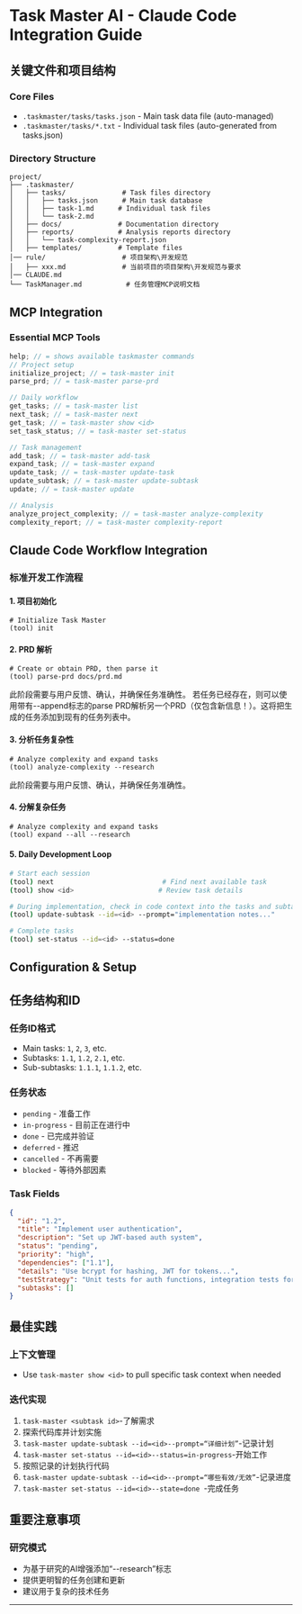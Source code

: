 # Task Master AI - Claude Code Integration Guide

## 关键文件和项目结构

### Core Files

- `.taskmaster/tasks/tasks.json` - Main task data file (auto-managed)
- `.taskmaster/tasks/*.txt` - Individual task files (auto-generated from tasks.json)

### Directory Structure

```
project/
├── .taskmaster/
│   ├── tasks/              # Task files directory
│   │   ├── tasks.json      # Main task database
│   │   ├── task-1.md      # Individual task files
│   │   └── task-2.md
│   ├── docs/              # Documentation directory
│   ├── reports/           # Analysis reports directory
│   │   └── task-complexity-report.json
│   ├── templates/         # Template files
│── rule/                   # 项目架构\开发规范
│   ├── xxx.md              # 当前项目的项目架构\开发规范与要求
│── CLAUDE.md            
└── TaskManager.md           # 任务管理MCP说明文档
```

## MCP Integration

### Essential MCP Tools

```javascript
help; // = shows available taskmaster commands
// Project setup
initialize_project; // = task-master init
parse_prd; // = task-master parse-prd

// Daily workflow
get_tasks; // = task-master list
next_task; // = task-master next
get_task; // = task-master show <id>
set_task_status; // = task-master set-status

// Task management
add_task; // = task-master add-task
expand_task; // = task-master expand
update_task; // = task-master update-task
update_subtask; // = task-master update-subtask
update; // = task-master update

// Analysis
analyze_project_complexity; // = task-master analyze-complexity
complexity_report; // = task-master complexity-report
```

## Claude Code Workflow Integration

### 标准开发工作流程

#### 1. 项目初始化

```
# Initialize Task Master
(tool) init 
```

#### 2. PRD 解析

```
# Create or obtain PRD, then parse it
(tool) parse-prd docs/prd.md
```
此阶段需要与用户反馈、确认，并确保任务准确性。
若任务已经存在，则可以使用带有--append标志的parse PRD解析另一个PRD（仅包含新信息！）。这将把生成的任务添加到现有的任务列表中。

#### 3. 分析任务复杂性

```
# Analyze complexity and expand tasks
(tool) analyze-complexity --research
```
此阶段需要与用户反馈、确认，并确保任务准确性。

#### 4. 分解复杂任务

```
# Analyze complexity and expand tasks
(tool) expand --all --research
```

#### 5. Daily Development Loop

```bash
# Start each session
(tool) next                           # Find next available task
(tool) show <id>                     # Review task details

# During implementation, check in code context into the tasks and subtasks
(tool) update-subtask --id=<id> --prompt="implementation notes..."

# Complete tasks
(tool) set-status --id=<id> --status=done
```

## Configuration & Setup

## 任务结构和ID

### 任务ID格式

- Main tasks: `1`, `2`, `3`, etc.
- Subtasks: `1.1`, `1.2`, `2.1`, etc.
- Sub-subtasks: `1.1.1`, `1.1.2`, etc.

### 任务状态

- `pending` - 准备工作
- `in-progress` - 目前正在进行中
- `done` - 已完成并验证
- `deferred` - 推迟
- `cancelled` - 不再需要
- `blocked` - 等待外部因素

### Task Fields

```json
{
  "id": "1.2",
  "title": "Implement user authentication",
  "description": "Set up JWT-based auth system",
  "status": "pending",
  "priority": "high",
  "dependencies": ["1.1"],
  "details": "Use bcrypt for hashing, JWT for tokens...",
  "testStrategy": "Unit tests for auth functions, integration tests for login flow",
  "subtasks": []
}
```

## 最佳实践

### 上下文管理

- Use `task-master show <id>` to pull specific task context when needed

### 迭代实现

1. `task-master <subtask id>`-了解需求
2. 探索代码库并计划实施
3. `task-master update-subtask --id=<id>--prompt=“详细计划”`-记录计划
4. `task-master set-status --id=<id>--status=in-progress`-开始工作
5. 按照记录的计划执行代码
6. `task-master update-subtask --id=<id>--prompt=“哪些有效/无效”`-记录进度
7. `task-master set-status --id=<id>--state=done `-完成任务


## 重要注意事项
### 研究模式
- 为基于研究的AI增强添加“--research”标志
- 提供更明智的任务创建和更新
- 建议用于复杂的技术任务

---